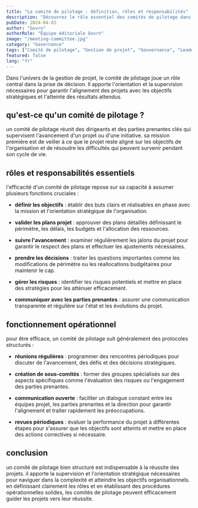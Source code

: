 ```yaml
---
title: "Le comité de pilotage : définition, rôles et responsabilités"
description: "Découvrez le rôle essentiel des comités de pilotage dans la conduite des projets, leurs responsabilités clés et leur fonctionnement."
pubDate: 2024-04-03
author: "Govrn"
authorRole: "Équipe éditoriale Govrn"
image: "/meeting-committee.jpg"
category: "Governance"
tags: ["Comité de pilotage", "Gestion de projet", "Gouvernance", "Leadership"]
featured: false
lang: "fr"
---
```


Dans l'univers de la gestion de projet, le comité de pilotage joue un rôle central dans la prise de décision. Il apporte l'orientation et la supervision nécessaires pour garantir l'alignement des projets avec les objectifs stratégiques et l'atteinte des résultats attendus.

## qu'est-ce qu'un comité de pilotage ?

un comité de pilotage réunit des dirigeants et des parties prenantes clés qui supervisent l'avancement d'un projet ou d'une initiative. sa mission première est de veiller à ce que le projet reste aligné sur les objectifs de l'organisation et de résoudre les difficultés qui peuvent survenir pendant son cycle de vie.

## rôles et responsabilités essentiels

l'efficacité d'un comité de pilotage repose sur sa capacité à assumer plusieurs fonctions cruciales :

- **définir les objectifs** : établir des buts clairs et réalisables en phase avec la mission et l'orientation stratégique de l'organisation.

- **valider les plans projet** : approuver des plans détaillés définissant le périmètre, les délais, les budgets et l'allocation des ressources.

- **suivre l'avancement** : examiner régulièrement les jalons du projet pour garantir le respect des plans et effectuer les ajustements nécessaires.

- **prendre les décisions** : traiter les questions importantes comme les modifications de périmètre ou les réallocations budgétaires pour maintenir le cap.

- **gérer les risques** : identifier les risques potentiels et mettre en place des stratégies pour les atténuer efficacement.

- **communiquer avec les parties prenantes** : assurer une communication transparente et régulière sur l'état et les évolutions du projet.

## fonctionnement opérationnel

pour être efficace, un comité de pilotage suit généralement des protocoles structurés :

- **réunions régulières** : programmer des rencontres périodiques pour discuter de l'avancement, des défis et des décisions stratégiques.

- **création de sous-comités** : former des groupes spécialisés sur des aspects spécifiques comme l'évaluation des risques ou l'engagement des parties prenantes.

- **communication ouverte** : faciliter un dialogue constant entre les équipes projet, les parties prenantes et la direction pour garantir l'alignement et traiter rapidement les préoccupations.

- **revues périodiques** : évaluer la performance du projet à différentes étapes pour s'assurer que les objectifs sont atteints et mettre en place des actions correctives si nécessaire.

## conclusion

un comité de pilotage bien structuré est indispensable à la réussite des projets. il apporte la supervision et l'orientation stratégique nécessaires pour naviguer dans la complexité et atteindre les objectifs organisationnels. en définissant clairement les rôles et en établissant des procédures opérationnelles solides, les comités de pilotage peuvent efficacement guider les projets vers leur réussite.
